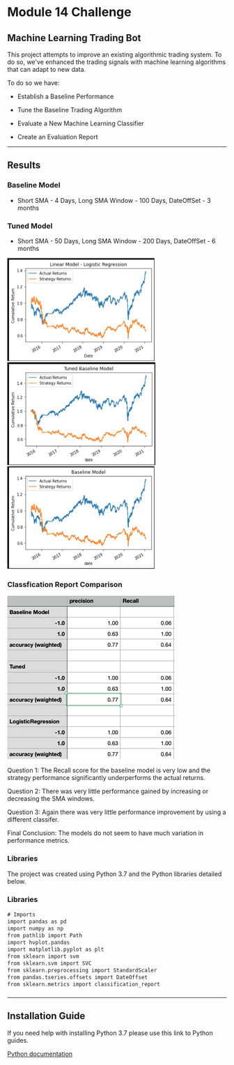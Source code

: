# Module 14 Challenge
## Machine Learning Trading Bot

This project attempts to improve an existing algorithmic trading system. To do so, we've enhanced the  trading signals with machine learning algorithms that can adapt to new data.

To do so we have:

* Establish a Baseline Performance

* Tune the Baseline Trading Algorithm

* Evaluate a New Machine Learning Classifier

* Create an Evaluation Report

- - - 
## Results
### Baseline Model
* Short SMA - 4 Days,  Long SMA Window - 100 Days, DateOffSet - 3 months

### Tuned Model
* Short SMA - 50 Days,  Long SMA Window - 200 Days, DateOffSet - 6 months

![alt text](./Resources/lrModel_plot.png)
![alt text](./Resources/tunedplot.png)
![alt text](./Resources/baselineModel_plot.png)

### Classfication Report Comparison
![alt text](./Resources/Reports.png)


Question 1: 
The Recall score for the baseline model is very low and the strategy performance significantly underperforms the actual returns.

Question 2:
There was very little performance gained by increasing or decreasing the SMA windows.

Question 3:
Again there was very little performance improvement by using a different classifer.

Final Conclusion: The models do not seem to have much variation in performance metrics.


### Libraries

The project was created using Python 3.7 and the Python libraries detailed below. 

###  Libraries
```
# Imports
import pandas as pd
import numpy as np
from pathlib import Path
import hvplot.pandas
import matplotlib.pyplot as plt
from sklearn import svm
from sklearn.svm import SVC
from sklearn.preprocessing import StandardScaler
from pandas.tseries.offsets import DateOffset
from sklearn.metrics import classification_report
```

### 
- - - 
## Installation Guide
If you need help with installing Python 3.7 please use this link to Python guides.

[Python documentation](https://docs.python.org/3.7/)




